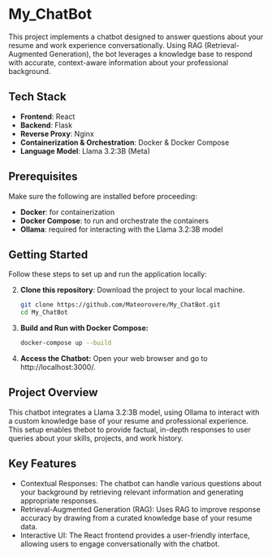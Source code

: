 # My_ChatBot

This project implements a chatbot designed to answer questions about your resume and work experience conversationally. Using RAG (Retrieval-Augmented Generation), the bot leverages a knowledge base to respond with accurate, context-aware information about your professional background.

## Tech Stack

  - **Frontend**: React
  - **Backend**: Flask
  - **Reverse Proxy**: Nginx
  - **Containerization & Orchestration**: Docker & Docker Compose
  - **Language Model**: Llama 3.2:3B (Meta)

## Prerequisites

Make sure the following are installed before proceeding:
  - **Docker**: for containerization
  - **Docker Compose**: to run and orchestrate the containers
  - **Ollama**: required for interacting with the Llama 3.2:3B model

## Getting Started

Follow these steps to set up and run the application locally:

2. **Clone this repository**: Download the project to your local machine.
   ```bash
   git clone https://github.com/Mateorovere/My_ChatBot.git
   cd My_ChatBot

3. **Build and Run with Docker Compose:**

    ```bash
    docker-compose up --build

4. **Access the Chatbot:** Open your web browser and go to http://localhost:3000/.

## Project Overview
 This chatbot integrates a Llama 3.2:3B model, using Ollama to interact with a custom knowledge base of your resume and professional experience. This setup enables thebot to provide factual, in-depth responses to user queries about your skills, projects, and work history.

## Key Features
- Contextual Responses: The chatbot can handle various questions about your background by retrieving relevant information and generating appropriate responses.
- Retrieval-Augmented Generation (RAG): Uses RAG to improve response accuracy by drawing from a curated knowledge base of your resume data.
- Interactive UI: The React frontend provides a user-friendly interface, allowing users to engage conversationally with the chatbot.